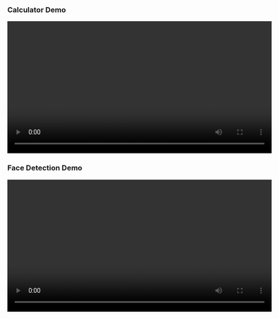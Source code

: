 ### Calculator Demo
<video src="https://github.com/user-attachments/assets/fe6f48fd-ca36-45d2-b073-9e46e135c1bc" controls width="600">
  Your browser does not support the video tag.
</video>





### Face Detection Demo
<video src="https://github.com/user-attachments/assets/d94be448-f274-4c19-ba66-a82343a76232" controls width="600">
  Your browser does not support the video tag.
</video>









